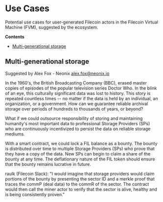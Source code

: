 # Use Cases

Potential use cases for user-generated Filecoin actors in the Filecoin Virtual Machine (FVM), suggested by the ecosystem.

**Contents**

<!-- START doctoc generated TOC please keep comment here to allow auto update -->
<!-- DON'T EDIT THIS SECTION, INSTEAD RE-RUN doctoc TO UPDATE -->


- [Multi-generational storage](#multi-generational-storage)

<!-- END doctoc generated TOC please keep comment here to allow auto update -->

## Multi-generational storage

Suggested by Alex Fox - Neonix <alex.fox@neonix.io>

In the 1960's, the British Broadcasting Company (BBC), erased master copies of episodes of the popular television series Doctor Who. In the blink of an eye, this culturally significant data was lost to history. This story is repeated countless times -- no matter if the data is held by an individual, an organization, or a government. How can we guarantee reliable archival storage over periods of hundreds to thousands of years, or beyond?

What if we could outsource responsibility of storing and maintaining humanity's most important data to professional Storage Providers (SPs) who are continuously incentivized to persist the data on reliable storage mediums.

With a smart contract, we could lock a FIL balance as a bounty. The bounty is distributed over time to multiple Storage Providers (SPs) who prove that they have a copy of the data. New SPs can begin to claim a share of the bounty at any time. The deflationary nature of the FIL token should ensure that the bounty remains lucrative in future.

raulk (Filecoin Slack): "I would imagine that storage providers would claim portions of the bounty by presenting the sector ID and a merkle proof that traces the commP (deal data) to the commR of the sector. The contract would then call the miner actor to verify that the sector is alive, healthy and is being consistently proven."

